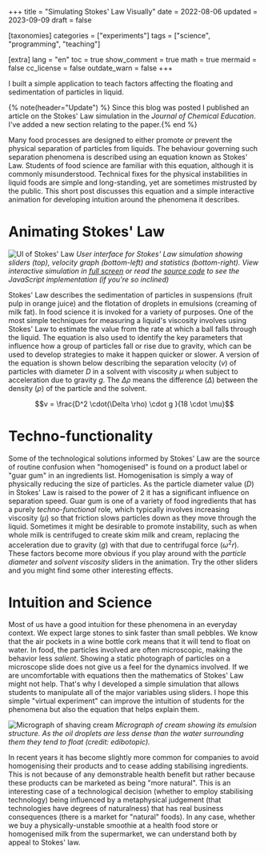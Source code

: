 +++
title = "Simulating Stokes' Law Visually"
date = 2022-08-06
updated = 2023-09-09
draft = false

[taxonomies]
categories = ["experiments"]
tags = ["science", "programming", "teaching"]

[extra]
lang = "en"
toc = true
show_comment = true
math = true
mermaid = false
cc_license = false
outdate_warn = false
+++

I built a simple application to teach factors affecting the floating and sedimentation of particles in liquid.

<!-- more -->

{% note(header="Update") %} Since this blog was posted I published an
article on the Stokes' Law simulation in the *Journal of Chemical
Education*. I've added a new section relating to the paper.{% end %}

Many food processes are designed to either promote *or* prevent the physical separation of particles from liquids. The behaviour governing such separation phenomena is described using an equation known as Stokes' Law. Students of food science are familiar with this equation, although it is commonly misunderstood. Technical fixes for the physical instabilities in liquid foods are simple and long-standing, yet are sometimes mistrusted by the public. This short post discusses this equation and a simple interactive animation for developing intuition around the phenomena it describes.

# Animating Stokes' Law

![UI of Stokes' Law](/figs/stokesLawUI.png "UI of StokesLaw") *User interface for Stokes' Law simulation showing sliders (top), velocity graph (bottom-left) and statistics (bottom-right). View interactive simulation in [full screen](https://edibotopic.github.io/stokes-law/) or read the [source code](https://github.com/edibotopic/stokes-law) to see the JavaScript implementation (if you're so inclined)*

Stokes' Law describes the sedimentation of particles in suspensions (fruit pulp in orange juice) and the flotation of droplets in emulsions (creaming of milk fat). In food science it is invoked for a variety of purposes. One of the most simple techniques for measuring a liquid's viscosity involves using Stokes' Law to estimate the value from the rate at which a ball falls through the liquid. The equation is also used to identify the key parameters that influence how a group of particles fall or rise due to gravity, which can be used to develop strategies to make it happen quicker or slower. A version of the equation is shown below describing the separation velocity ($v$) of particles with diameter $D$ in a solvent with viscosity $\mu$ when subject to acceleration due to gravity $g$. The $\Delta \rho$ means the difference ($\Delta$) between the density ($\rho$) of the particle and the solvent.

$$v = \frac{D^2 \cdot(\Delta \rho) \cdot g }{18 \cdot \mu}$$

# Techno-functionality

Some of the technological solutions informed by Stokes' Law are the source of routine confusion when "homogenised" is found on a product label or "guar gum" in an ingredients list. Homogenisation is simply a way of physically reducing the size of particles. As the particle diameter value ($D$) in Stokes' Law is raised to the power of $2$ it has a significant influence on separation speed. Guar gum is one of a variety of food ingredients that has a purely *techno-functional* role, which typically involves increasing viscosity ($\mu$) so that friction slows particles down as they move through the liquid. Sometimes it might be desirable to promote instability, such as when whole milk is centrifuged to create skim milk and cream, replacing the acceleration due to gravity ($g$) with that due to centrifugal force ($\omega ^2 r$). These factors become more obvious if you play around with the *particle diameter* and *solvent viscosity* sliders in the animation. Try the other sliders and you might find some other interesting effects.

# Intuition and Science

Most of us have a good intuition for these phenomena in an everyday context. We expect large stones to sink faster than small pebbles. We know that the air pockets in a wine bottle cork means that it will tend to float on water. In food, the particles involved are often microscopic, making the behavior less *salient*. Showing a static photograph of particles on a microscope slide does not give us a feel for the dynamics involved. If we are uncomfortable with equations then the mathematics of Stokes' Law might not help. That's why I developed a simple simulation that allows students to manipulate all of the major variables using sliders. I hope this simple "virtual experiment" can improve the intuition of students for the phenomena but also the equation that helps explain them.

![Micrograph of shaving cream](/figs/cream_40X.jpg "micrograph of cream") *Micrograph of cream showing its emulsion structure. As the oil droplets are less dense than the water surrounding them they tend to float (credit: edibotopic).*

In recent years it has become slightly more common for companies to avoid homogenising their products and to cease adding stabilising ingredients. This is not because of any demonstrable health benefit but rather because these products can be marketed as being "more natural". This is an interesting case of a technological decision (whether to employ stabilising technology) being influenced by a metaphysical judgement (that technologies have degrees of naturalness) that has real business consequences (there is a market for "natural" foods). In any case, whether we buy a physically-unstable smoothie at a health food store or homogenised milk from the supermarket, we can understand both by appeal to Stokes' law.
